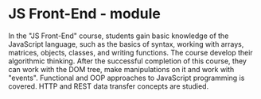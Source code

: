 # JS Front-End - module
In the "JS Front-End" course, students gain basic knowledge of the JavaScript language, such as the basics of syntax, working with arrays,
matrices, objects, classes, and writing functions. The course develop their algorithmic thinking. After the successful completion of this
course, they can work with the DOM tree, make manipulations on it and work with "events". Functional and OOP approaches to JavaScript
programming is covered. HTTP and REST data transfer concepts are studied.
